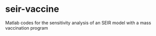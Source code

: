 # seir-vaccine
 Matlab codes for the sensitivity analysis of an SEIR model with a mass vaccination program
